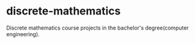 # discrete-mathematics
Discrete mathematics course projects in the bachelor's degree(computer engineering).
